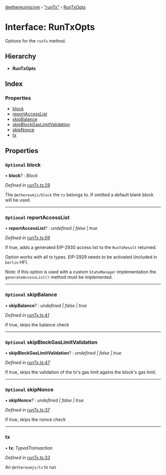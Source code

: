[@ethereumjs/vm](../README.md) › ["runTx"](../modules/_runtx_.md) › [RunTxOpts](_runtx_.runtxopts.md)

# Interface: RunTxOpts

Options for the `runTx` method.

## Hierarchy

* **RunTxOpts**

## Index

### Properties

* [block](_runtx_.runtxopts.md#optional-block)
* [reportAccessList](_runtx_.runtxopts.md#optional-reportaccesslist)
* [skipBalance](_runtx_.runtxopts.md#optional-skipbalance)
* [skipBlockGasLimitValidation](_runtx_.runtxopts.md#optional-skipblockgaslimitvalidation)
* [skipNonce](_runtx_.runtxopts.md#optional-skipnonce)
* [tx](_runtx_.runtxopts.md#tx)

## Properties

### `Optional` block

• **block**? : *Block*

*Defined in [runTx.ts:29](https://github.com/ethereumjs/ethereumjs-monorepo/blob/master/packages/vm/lib/runTx.ts#L29)*

The `@ethereumjs/block` the `tx` belongs to. If omitted a default blank block will be used.

___

### `Optional` reportAccessList

• **reportAccessList**? : *undefined | false | true*

*Defined in [runTx.ts:59](https://github.com/ethereumjs/ethereumjs-monorepo/blob/master/packages/vm/lib/runTx.ts#L59)*

If true, adds a generated EIP-2930 access list
to the `RunTxResult` returned.

Option works with all tx types. EIP-2929 needs to
be activated (included in `berlin` HF).

Note: if this option is used with a custom `StateManager` implementation
the `generateAccessList()` method must be implemented.

___

### `Optional` skipBalance

• **skipBalance**? : *undefined | false | true*

*Defined in [runTx.ts:41](https://github.com/ethereumjs/ethereumjs-monorepo/blob/master/packages/vm/lib/runTx.ts#L41)*

If true, skips the balance check

___

### `Optional` skipBlockGasLimitValidation

• **skipBlockGasLimitValidation**? : *undefined | false | true*

*Defined in [runTx.ts:47](https://github.com/ethereumjs/ethereumjs-monorepo/blob/master/packages/vm/lib/runTx.ts#L47)*

If true, skips the validation of the tx's gas limit
agains the block's gas limit.

___

### `Optional` skipNonce

• **skipNonce**? : *undefined | false | true*

*Defined in [runTx.ts:37](https://github.com/ethereumjs/ethereumjs-monorepo/blob/master/packages/vm/lib/runTx.ts#L37)*

If true, skips the nonce check

___

###  tx

• **tx**: *TypedTransaction*

*Defined in [runTx.ts:33](https://github.com/ethereumjs/ethereumjs-monorepo/blob/master/packages/vm/lib/runTx.ts#L33)*

An `@ethereumjs/tx` to run
